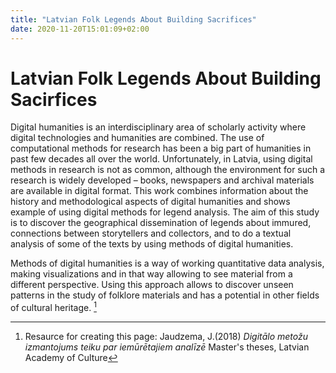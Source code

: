 ```yaml
---
title: "Latvian Folk Legends About Building Sacrifices"
date: 2020-11-20T15:01:09+02:00
---
```


# Latvian Folk Legends About Building Sacirfices

Digital humanities is an interdisciplinary area of scholarly activity where digital technologies and humanities are combined. The use of computational methods for research has been a big part of humanities in past few decades all over the world. Unfortunately, in Latvia, using digital methods in research is not as common, although the environment for such a research is widely developed – books, newspapers and archival materials are available in digital format.
This work combines information about the history and methodological aspects of digital humanities and shows example of using digital methods for legend analysis. The aim of this study is to discover the geographical dissemination of legends about immured, connections between storytellers and collectors, and to do a textual analysis of some of the texts by using methods of digital humanities.

Methods of digital humanities is a way of working quantitative data analysis, making visualizations and in that way allowing to see material from a different perspective. Using this approach allows to discover unseen patterns in the study of folklore materials and has a potential in other fields of cultural heritage. [^1]
 [^1]: Resaurce for creating this page: Jaudzema, J.(2018) *Digitālo metožu izmantojums teiku par iemūrētajiem analīzē* Master's theses, Latvian Academy of Culture